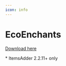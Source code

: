 ```yaml
---
icon: info
---
```


# EcoEnchants

[Download here](https://www.spigotmc.org/resources/%E2%9A%A1-1-16-1-16-5-ecoenchants-%E2%9C%A8-220-custom-enchantments-%E2%9C%85-essentials-cmi-support.79573/)


<Warning>
* ItemsAdder 2.2.11+ only
</Warning>